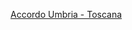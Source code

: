 
[Accordo Umbria - Toscana](https://www.regione.toscana.it/documents/10180/15837972/Delibera_n1085_allegato+A.pdf/8d345cc7-44c7-453f-8e01-2e2708e32edc)
